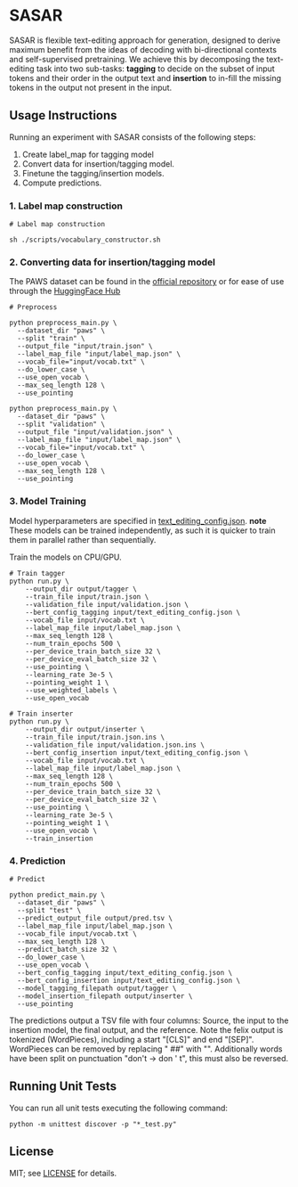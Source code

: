 # SASAR

SASAR is flexible text-editing approach for generation, designed to derive
maximum benefit from the ideas of decoding with bi-directional contexts and
self-supervised pretraining. We achieve this by decomposing the text-editing
task into two sub-tasks: **tagging** to decide on the subset of input tokens and
their order in the output text and **insertion** to in-fill the missing tokens in
the output not present in the input.

## Usage Instructions

Running an experiment with SASAR consists of the following steps:

1. Create label_map for tagging model
2. Convert data for insertion/tagging model.
3. Finetune the tagging/insertion models.
4. Compute predictions.


### 1. Label map construction


```
# Label map construction

sh ./scripts/vocabulary_constructor.sh
```

### 2. Converting data for insertion/tagging model

The PAWS dataset can be found in the [official repository](https://github.com/google-research-datasets/paws) or for ease of use through the [HuggingFace Hub](https://huggingface.co/datasets/paws)

```
# Preprocess

python preprocess_main.py \
  --dataset_dir "paws" \
  --split "train" \
  --output_file "input/train.json" \
  --label_map_file "input/label_map.json" \
  --vocab_file="input/vocab.txt" \
  --do_lower_case \
  --use_open_vocab \
  --max_seq_length 128 \
  --use_pointing

python preprocess_main.py \
  --dataset_dir "paws" \
  --split "validation" \
  --output_file "input/validation.json" \
  --label_map_file "input/label_map.json" \
  --vocab_file="input/vocab.txt" \
  --do_lower_case \
  --use_open_vocab \
  --max_seq_length 128 \
  --use_pointing
```

### 3. Model Training

Model hyperparameters are specified in [text_editing_config.json](input/text_editing_config.json).
**note** These models can be trained independently, as such it is quicker to train them in parallel rather than sequentially.


Train the models on CPU/GPU.

```
# Train tagger
python run.py \
    --output_dir output/tagger \
    --train_file input/train.json \
    --validation_file input/validation.json \
    --bert_config_tagging input/text_editing_config.json \
    --vocab_file input/vocab.txt \
    --label_map_file input/label_map.json \
    --max_seq_length 128 \
    --num_train_epochs 500 \
    --per_device_train_batch_size 32 \
    --per_device_eval_batch_size 32 \
    --use_pointing \
    --learning_rate 3e-5 \
    --pointing_weight 1 \
    --use_weighted_labels \
    --use_open_vocab

# Train inserter
python run.py \
    --output_dir output/inserter \
    --train_file input/train.json.ins \
    --validation_file input/validation.json.ins \
    --bert_config_insertion input/text_editing_config.json \
    --vocab_file input/vocab.txt \
    --label_map_file input/label_map.json \
    --max_seq_length 128 \
    --num_train_epochs 500 \
    --per_device_train_batch_size 32 \
    --per_device_eval_batch_size 32 \
    --use_pointing \
    --learning_rate 3e-5 \
    --pointing_weight 1 \
    --use_open_vocab \
    --train_insertion
```

### 4. Prediction


```
# Predict

python predict_main.py \
  --dataset_dir "paws" \
  --split "test" \
  --predict_output_file output/pred.tsv \
  --label_map_file input/label_map.json \
  --vocab_file input/vocab.txt \
  --max_seq_length 128 \
  --predict_batch_size 32 \
  --do_lower_case \
  --use_open_vocab \
  --bert_config_tagging input/text_editing_config.json \
  --bert_config_insertion input/text_editing_config.json \
  --model_tagging_filepath output/tagger \
  --model_insertion_filepath output/inserter \
  --use_pointing
```

The predictions output a TSV file with four columns: Source, the input to the insertion model, the final output, and the reference. Note the felix output is tokenized (WordPieces), including a start "[CLS]" and end "[SEP]". WordPieces can be removed by replacing " ##" with "". Additionally words have been split on punctuation "don't -> don ' t", this must also be reversed.

## Running Unit Tests

You can run all unit tests executing the following command:
```
python -m unittest discover -p "*_test.py"
```


## License

MIT; see [LICENSE](LICENSE) for details.

